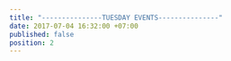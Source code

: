 ```yaml
---
title: "---------------TUESDAY EVENTS---------------"
date: 2017-07-04 16:32:00 +07:00
published: false
position: 2
---
```


